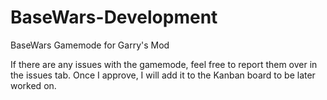 # BaseWars-Development
BaseWars Gamemode for Garry's Mod

If there are any issues with the gamemode, feel free to report them over in the issues tab. Once I approve, I will add it to the Kanban board to be later worked on.
